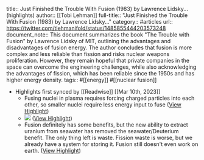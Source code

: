 title:: Just Finished the Trouble With Fusion (1983) by Lawrence Lidsky... (highlights)
author:: [[Tobi Lehman]]
full-title:: "Just Finished the Trouble With Fusion (1983) by Lawrence Lidsky..."
category:: #articles
url:: https://twitter.com/tlehmanifold/status/1485855444203573248
document_note:: This document summarizes the book "The Trouble with Fusion" by Lawrence Lidsky of MIT, outlining the advantages and disadvantages of fusion energy. The author concludes that fusion is more complex and less reliable than fission and risks nuclear weapons proliferation. However, they remain hopeful that private companies in the space can overcome the engineering challenges, while also acknowledging the advantages of fission, which has been reliable since the 1950s and has higher energy density.
tags:: #[[energy]] #[[nuclear fusion]]

- Highlights first synced by [[Readwise]] [[Mar 10th, 2023]]
	- Fusing nuclei in plasma requires forcing charged particles into each other, so smaller nuclei require less energy input to fuse ([View Highlight](https://read.readwise.io/read/01gv3071vzcx15n3hgwc5cpk48))
	- ![](https://pbs.twimg.com/media/FJ7RrJkVIAMxK8S.jpg) ([View Highlight](https://read.readwise.io/read/01gv307pvs7b28p4fg7xpcayyj))
	- Fusion definitely has some benefits, but the new ability to extract uranium from seawater has removed the seawater/Deuterium benefit. The only thing left is waste. Fission waste is worse, but we already have a system for storing it. Fusion still doesn't even work on earth. ([View Highlight](https://read.readwise.io/read/01gv308k8g8aht0j7hrvs0zxyc))